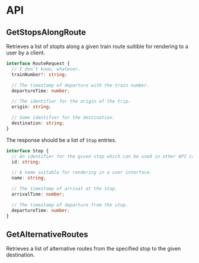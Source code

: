 # API

## GetStopsAlongRoute

Retrieves a list of stopts along a given train route suitible for rendering to
a user by a client.

```ts
interface RouteRequest {
  // I don't know, whatever.
  trainNumber?: string;

  // The timestamp of departure with the train number.
  departureTime: number;

  // The identifier for the origin of the trip.
  origin: string;

  // Some identifier for the destination.
  destination: string;
}
```

The response should be a list of `Stop` entries.

```ts
interface Stop {
  // An identifier for the given stop which can be used in other API calls.
  id: string;

  // A name suitable for rendering in a user interface.
  name: string;

  // The timestamp of arrival at the stop.
  arrivalTime: number;

  // The timestamp of departure from the stop.
  departureTime: number;
}
```

## GetAlternativeRoutes

Retrieves a list of alternative routes from the specified stop to the given destination.


